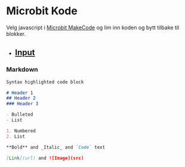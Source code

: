 # Microbit Kode

Velg javascript i [Microbit MakeCode](https://makecode.microbit.org/) og lim inn koden og bytt tilbake til blokker.

- ## [Input](./codes/input.md)


### Markdown
```markdown
Syntax highlighted code block

# Header 1
## Header 2
### Header 3

- Bulleted
- List

1. Numbered
2. List

**Bold** and _Italic_ and `Code` text

[Link](url) and ![Image](src)
```
